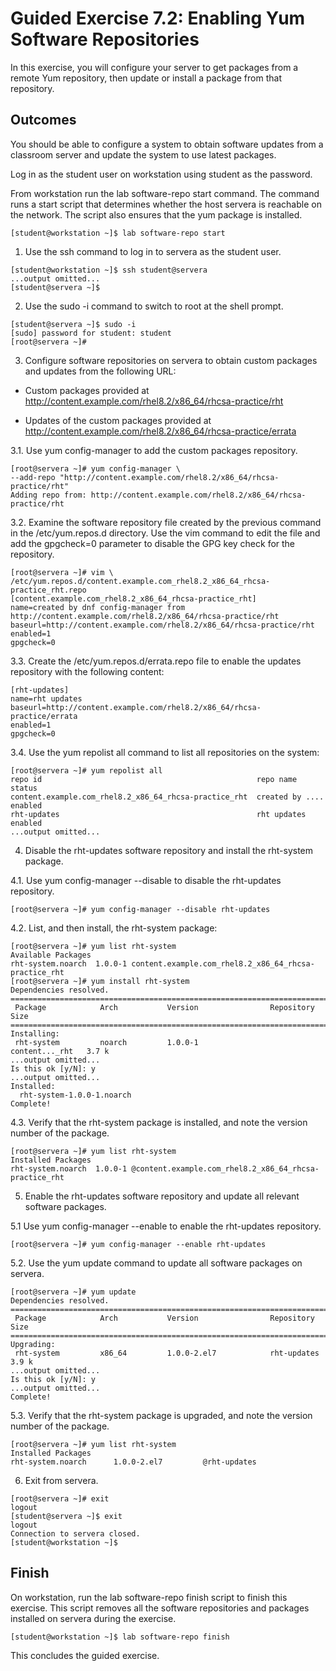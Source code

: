 # Guided Exercise 7.2: Enabling Yum Software Repositories

In this exercise, you will configure your server to get packages from a remote Yum repository, then update or install a package from that repository.

## Outcomes

You should be able to configure a system to obtain software updates from a classroom server and update the system to use latest packages.

Log in as the student user on workstation using student as the password.

From workstation run the lab software-repo start command. The command runs a start script that determines whether the host servera is reachable on the network. The script also ensures that the yum package is installed.

```
[student@workstation ~]$ lab software-repo start
```

1. Use the ssh command to log in to servera as the student user.

```
[student@workstation ~]$ ssh student@servera
...output omitted...
[student@servera ~]$ 
```

2. Use the sudo -i command to switch to root at the shell prompt.

```
[student@servera ~]$ sudo -i
[sudo] password for student: student
[root@servera ~]# 
```

3. Configure software repositories on servera to obtain custom packages and updates from the following URL:

- Custom packages provided at http://content.example.com/rhel8.2/x86_64/rhcsa-practice/rht

- Updates of the custom packages provided at http://content.example.com/rhel8.2/x86_64/rhcsa-practice/errata

3.1. Use yum config-manager to add the custom packages repository.

```
[root@servera ~]# yum config-manager \
--add-repo "http://content.example.com/rhel8.2/x86_64/rhcsa-practice/rht"
Adding repo from: http://content.example.com/rhel8.2/x86_64/rhcsa-practice/rht
```

3.2. Examine the software repository file created by the previous command in the /etc/yum.repos.d directory. Use the vim command to edit the file and add the gpgcheck=0 parameter to disable the GPG key check for the repository.

```
[root@servera ~]# vim \
/etc/yum.repos.d/content.example.com_rhel8.2_x86_64_rhcsa-practice_rht.repo
[content.example.com_rhel8.2_x86_64_rhcsa-practice_rht]
name=created by dnf config-manager from http://content.example.com/rhel8.2/x86_64/rhcsa-practice/rht
baseurl=http://content.example.com/rhel8.2/x86_64/rhcsa-practice/rht
enabled=1
gpgcheck=0
```

3.3. Create the /etc/yum.repos.d/errata.repo file to enable the updates repository with the following content:

```
[rht-updates]
name=rht updates
baseurl=http://content.example.com/rhel8.2/x86_64/rhcsa-practice/errata
enabled=1
gpgcheck=0
```

3.4. Use the yum repolist all command to list all repositories on the system:

```
[root@servera ~]# yum repolist all
repo id                                                repo name       status
content.example.com_rhel8.2_x86_64_rhcsa-practice_rht  created by .... enabled
rht-updates                                            rht updates     enabled
...output omitted...
```

4. Disable the rht-updates software repository and install the rht-system package.

4.1. Use yum config-manager --disable to disable the rht-updates repository.

```
[root@servera ~]# yum config-manager --disable rht-updates
```

4.2. List, and then install, the rht-system package:

```
[root@servera ~]# yum list rht-system
Available Packages
rht-system.noarch  1.0.0-1 content.example.com_rhel8.2_x86_64_rhcsa-practice_rht
[root@servera ~]# yum install rht-system
Dependencies resolved.
================================================================================
 Package            Arch           Version                Repository       Size
================================================================================
Installing:
 rht-system         noarch         1.0.0-1               content..._rht   3.7 k
...output omitted...
Is this ok [y/N]: y
...output omitted...
Installed:
  rht-system-1.0.0-1.noarch
Complete!
```

4.3. Verify that the rht-system package is installed, and note the version number of the package.

```
[root@servera ~]# yum list rht-system
Installed Packages
rht-system.noarch  1.0.0-1 @content.example.com_rhel8.2_x86_64_rhcsa-practice_rht
```

5. Enable the rht-updates software repository and update all relevant software packages.

5.1 Use yum config-manager --enable to enable the rht-updates repository.

```
[root@servera ~]# yum config-manager --enable rht-updates
```

5.2. Use the yum update command to update all software packages on servera.

```
[root@servera ~]# yum update
Dependencies resolved.
================================================================================
 Package            Arch           Version                Repository       Size
================================================================================
Upgrading:
 rht-system         x86_64         1.0.0-2.el7            rht-updates      3.9 k
...output omitted...
Is this ok [y/N]: y
...output omitted...
Complete!
```

5.3. Verify that the rht-system package is upgraded, and note the version number of the package.

```
[root@servera ~]# yum list rht-system
Installed Packages
rht-system.noarch      1.0.0-2.el7         @rht-updates
```

6. Exit from servera.

```
[root@servera ~]# exit  
logout
[student@servera ~]$ exit 
logout
Connection to servera closed.
[student@workstation ~]$
```

## Finish

On workstation, run the lab software-repo finish script to finish this exercise. This script removes all the software repositories and packages installed on servera during the exercise.

```
[student@workstation ~]$ lab software-repo finish
```

This concludes the guided exercise.
